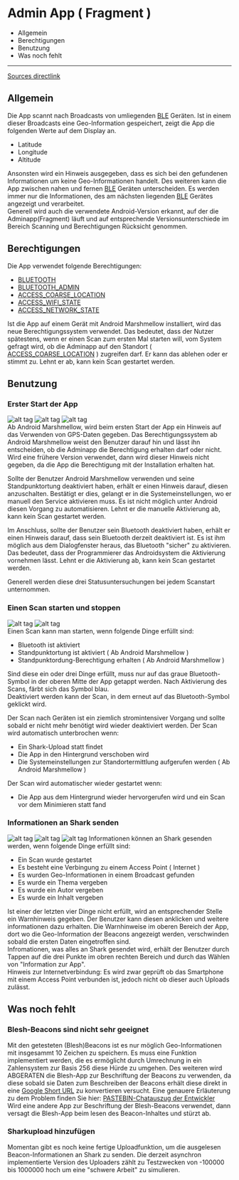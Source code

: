 # Admin App ( Fragment ) 
* Allgemein
* Berechtigungen
* Benutzung
* Was noch fehlt
  
***
[Sources directlink](https://github.com/SharedKnowledge/SharkOISIndoor/tree/master/adminapp/app/src/main/java)

## Allgemein  
Die App scannt nach Broadcasts von umliegenden [BLE](https://en.wikipedia.org/wiki/Bluetooth_low_energy) Geräten. Ist in einem dieser Broadcasts eine Geo-Information gespeichert, zeigt die App die folgenden Werte auf dem Display an.   
* Latitude  
* Longitude  
* Altitude    

Ansonsten wird ein Hinweis ausgegeben, dass es sich bei den gefundenen Informationen um keine Geo-Informationen handelt. Des weiteren kann die App zwischen nahen und fernen [BLE](https://en.wikipedia.org/wiki/Bluetooth_low_energy) Geräten unterscheiden. Es werden immer nur die Informationen, des am nächsten liegenden [BLE](https://en.wikipedia.org/wiki/Bluetooth_low_energy) Gerätes angezeigt und verarbeitet.  
Generell wird auch die verwendete Android-Version erkannt, auf der die Adminapp(Fragment) läuft und auf entsprechende Versionsunterschiede im Bereich Scanning und Berechtigungen Rücksicht genommen. 

## Berechtigungen
Die App verwendet folgende Berechtigungen:  
* [BLUETOOTH](https://developer.android.com/reference/android/Manifest.permission.html#BLUETOOTH)
* [BLUETOOTH_ADMIN](https://developer.android.com/reference/android/Manifest.permission.html#BLUETOOTH_ADMIN)
* [ACCESS_COARSE_LOCATION](https://developer.android.com/reference/android/Manifest.permission.html#ACCESS_COARSE_LOCATION)
* [ACCESS_WIFI_STATE](https://developer.android.com/reference/android/Manifest.permission.html#ACCESS_WIFI_STATE)
* [ACCESS_NETWORK_STATE](https://developer.android.com/reference/android/Manifest.permission.html#ACCESS_NETWORK_STATE)


Ist die App auf einem Gerät mit Android Marshmellow installiert, wird das neue Berechtigungssystem verwendet. Das bedeutet, dass der Nutzer spätestens, wenn er einen Scan zum ersten Mal starten will, vom System gefragt wird, ob die Adminapp auf den Standort ( [ACCESS_COARSE_LOCATION](https://developer.android.com/reference/android/Manifest.permission.html#ACCESS_COARSE_LOCATION) ) zugreifen darf. Er kann das ablehen oder er stimmt zu. Lehnt er ab, kann kein Scan gestartet werden. 

## Benutzung

### Erster Start der App
![alt tag](http://i.imgur.com/2eU6VAK.png) ![alt tag](http://i.imgur.com/6s9A3GY.png) ![alt tag](http://i.imgur.com/PcSRuHG.png)  
Ab Android Marshmellow, wird beim ersten Start der App ein Hinweis auf das  Verwenden von GPS-Daten gegeben. Das Berechtigungssystem ab Android Marshmellow weist den Benutzer darauf hin und lässt ihn entscheiden, ob die Adminapp die Berechtigung erhalten darf oder nicht. Wird eine frühere Version verwendet, dann wird dieser Hinweis nicht gegeben, da die App die Berechtigung mit der Installation erhalten hat.  
  
Sollte der Benutzer Android Marshmellow verwenden und seine Standpunktortung deaktiviert haben, erhält er einen Hinweis darauf, diesen anzuschalten. Bestätigt er dies, gelangt er in die Systemeinstellungen, wo er manuell den Service aktivieren muss. Es ist nicht möglich unter Android diesen Vorgang zu automatisieren. Lehnt er die manuelle Aktivierung ab, kann kein Scan gestartet werden.  
  
Im Anschluss, sollte der Benutzer sein Bluetooth deaktiviert haben, erhält er einen Hinweis darauf, dass sein Bluetooth derzeit deaktiviert ist. Es ist ihm möglich aus dem Dialogfenster heraus, das Bluetooth "sicher" zu aktivieren. Das bedeutet, dass der Programmierer das Androidsystem die Aktivierung vornehmen lässt. Lehnt er die Aktivierung ab, kann kein Scan gestartet werden.  

Generell werden diese drei Statusuntersuchungen bei jedem Scanstart unternommen.  
### Einen Scan starten und stoppen
![alt tag](http://i.imgur.com/niEz7vc.png) ![alt tag](http://i.imgur.com/PTUNlYY.png)  
Einen Scan kann man starten, wenn folgende Dinge erfüllt sind:  
* Bluetooth ist aktiviert
* Standpunktortung ist aktiviert ( Ab Android Marshmellow )
* Standpunktordung-Berechtigung erhalten ( Ab Android Marshmellow )  
  
Sind diese ein oder drei Dinge erfüllt, muss nur auf das graue Bluetooth-Symbol in der oberen Mitte der App getappt werden. Nach Aktivierung des Scans, färbt sich das Symbol blau.  
Deaktiviert werden kann der Scan, in dem erneut auf das Bluetooth-Symbol geklickt wird.  
  
Der Scan nach Geräten ist ein ziemlich stromintensiver Vorgang und sollte sobald er nicht mehr benötigt wird wieder deaktiviert werden. Der Scan wird automatisch unterbrochen wenn:  
* Ein Shark-Upload statt findet
* Die App in den Hintergrund verschoben wird
* Die Systemeinstellungen zur Standortermittlung aufgerufen werden ( Ab Android Marshmellow )
  
Der Scan wird automatischer wieder gestartet wenn: 
* Die App aus dem Hintergrund wieder hervorgerufen wird und ein Scan vor dem Minimieren statt fand
  
### Informationen an Shark senden
![alt tag](http://i.imgur.com/y7xAOr1.png) ![alt tag](http://i.imgur.com/H6Jxw3W.png) ![alt tag](http://i.imgur.com/74iFDCa.png)
Informationen können an Shark gesenden werden, wenn folgende Dinge erfüllt sind: 
* Ein Scan wurde gestartet 
* Es besteht eine Verbingung zu einem Access Point ( Internet )
* Es wurden Geo-Informationen in einem Broadcast gefunden
* Es wurde ein Thema vergeben
* Es wurde ein Autor vergeben
* Es wurde ein Inhalt vergeben  


Ist einer der letzten vier Dinge nicht erfüllt, wird an entsprechender Stelle ein Warnhinweis gegeben. Der Benutzer kann diesen anklicken und weitere informationen dazu erhalten. Die Warnhinweise im oberen Bereich der App, dort wo die Geo-Information der Beacons angezeigt werden, verschwinden sobald die ersten Daten eingetroffen sind.  
Infromationen, was alles an Shark gesendet wird, erhält der Benutzer durch Tappen auf die drei Punkte im obren rechten Bereich und durch das Wählen von "Information zur App".  
Hinweis zur Internetverbindung: Es wird zwar geprüft ob das Smartphone mit einem Access Point verbunden ist, jedoch nicht ob dieser auch Uploads zulässt.

## Was noch fehlt
### Blesh-Beacons sind nicht sehr geeignet
Mit den getesteten (Blesh)Beacons ist es nur möglich Geo-Informationen mit insgesammt 10 Zeichen zu speichern. Es muss eine Funktion implementiert werden, die es ermöglicht durch Umrechnung in ein Zahlensystem zur Basis 256 diese Hürde zu umgehen. Des weiteren wird ABGERATEN die Blesh-App zur Beschriftung der Beacons zu verwenden, da diese sobald sie Daten zum Beschreiben der Beacons erhält diese direkt in eine [Google Short URL](https://goo.gl/) zu konvertieren versucht. 
Eine genauere Erläuterung zu dem Problem finden Sie hier: [PASTEBIN-Chatauszug der Entwickler](http://pastebin.com/56wYsa1j)  
Wird eine andere App zur Beschriftung der Blesh-Beacons verwendet, dann versagt die Blesh-App beim lesen des Beacon-Inhaltes und stürzt ab. 

### Sharkupload hinzufügen
Momentan gibt es noch keine fertige Uploadfunktion, um die ausgelesen Beacon-Informationen an Shark zu senden. Die derzeit asynchron implementierte Version des Uploaders zählt zu Testzwecken von -100000 bis 1000000 hoch um eine "schwere Arbeit" zu simulieren. 
